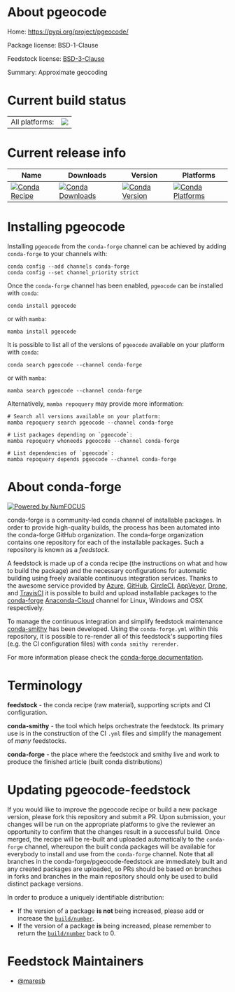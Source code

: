 About pgeocode
==============

Home: https://pypi.org/project/pgeocode/

Package license: BSD-1-Clause

Feedstock license: [BSD-3-Clause](https://github.com/conda-forge/pgeocode-feedstock/blob/main/LICENSE.txt)

Summary: Approximate geocoding

Current build status
====================


<table><tr><td>All platforms:</td>
    <td>
      <a href="https://dev.azure.com/conda-forge/feedstock-builds/_build/latest?definitionId=12172&branchName=main">
        <img src="https://dev.azure.com/conda-forge/feedstock-builds/_apis/build/status/pgeocode-feedstock?branchName=main">
      </a>
    </td>
  </tr>
</table>

Current release info
====================

| Name | Downloads | Version | Platforms |
| --- | --- | --- | --- |
| [![Conda Recipe](https://img.shields.io/badge/recipe-pgeocode-green.svg)](https://anaconda.org/conda-forge/pgeocode) | [![Conda Downloads](https://img.shields.io/conda/dn/conda-forge/pgeocode.svg)](https://anaconda.org/conda-forge/pgeocode) | [![Conda Version](https://img.shields.io/conda/vn/conda-forge/pgeocode.svg)](https://anaconda.org/conda-forge/pgeocode) | [![Conda Platforms](https://img.shields.io/conda/pn/conda-forge/pgeocode.svg)](https://anaconda.org/conda-forge/pgeocode) |

Installing pgeocode
===================

Installing `pgeocode` from the `conda-forge` channel can be achieved by adding `conda-forge` to your channels with:

```
conda config --add channels conda-forge
conda config --set channel_priority strict
```

Once the `conda-forge` channel has been enabled, `pgeocode` can be installed with `conda`:

```
conda install pgeocode
```

or with `mamba`:

```
mamba install pgeocode
```

It is possible to list all of the versions of `pgeocode` available on your platform with `conda`:

```
conda search pgeocode --channel conda-forge
```

or with `mamba`:

```
mamba search pgeocode --channel conda-forge
```

Alternatively, `mamba repoquery` may provide more information:

```
# Search all versions available on your platform:
mamba repoquery search pgeocode --channel conda-forge

# List packages depending on `pgeocode`:
mamba repoquery whoneeds pgeocode --channel conda-forge

# List dependencies of `pgeocode`:
mamba repoquery depends pgeocode --channel conda-forge
```


About conda-forge
=================

[![Powered by
NumFOCUS](https://img.shields.io/badge/powered%20by-NumFOCUS-orange.svg?style=flat&colorA=E1523D&colorB=007D8A)](https://numfocus.org)

conda-forge is a community-led conda channel of installable packages.
In order to provide high-quality builds, the process has been automated into the
conda-forge GitHub organization. The conda-forge organization contains one repository
for each of the installable packages. Such a repository is known as a *feedstock*.

A feedstock is made up of a conda recipe (the instructions on what and how to build
the package) and the necessary configurations for automatic building using freely
available continuous integration services. Thanks to the awesome service provided by
[Azure](https://azure.microsoft.com/en-us/services/devops/), [GitHub](https://github.com/),
[CircleCI](https://circleci.com/), [AppVeyor](https://www.appveyor.com/),
[Drone](https://cloud.drone.io/welcome), and [TravisCI](https://travis-ci.com/)
it is possible to build and upload installable packages to the
[conda-forge](https://anaconda.org/conda-forge) [Anaconda-Cloud](https://anaconda.org/)
channel for Linux, Windows and OSX respectively.

To manage the continuous integration and simplify feedstock maintenance
[conda-smithy](https://github.com/conda-forge/conda-smithy) has been developed.
Using the ``conda-forge.yml`` within this repository, it is possible to re-render all of
this feedstock's supporting files (e.g. the CI configuration files) with ``conda smithy rerender``.

For more information please check the [conda-forge documentation](https://conda-forge.org/docs/).

Terminology
===========

**feedstock** - the conda recipe (raw material), supporting scripts and CI configuration.

**conda-smithy** - the tool which helps orchestrate the feedstock.
                   Its primary use is in the construction of the CI ``.yml`` files
                   and simplify the management of *many* feedstocks.

**conda-forge** - the place where the feedstock and smithy live and work to
                  produce the finished article (built conda distributions)


Updating pgeocode-feedstock
===========================

If you would like to improve the pgeocode recipe or build a new
package version, please fork this repository and submit a PR. Upon submission,
your changes will be run on the appropriate platforms to give the reviewer an
opportunity to confirm that the changes result in a successful build. Once
merged, the recipe will be re-built and uploaded automatically to the
`conda-forge` channel, whereupon the built conda packages will be available for
everybody to install and use from the `conda-forge` channel.
Note that all branches in the conda-forge/pgeocode-feedstock are
immediately built and any created packages are uploaded, so PRs should be based
on branches in forks and branches in the main repository should only be used to
build distinct package versions.

In order to produce a uniquely identifiable distribution:
 * If the version of a package **is not** being increased, please add or increase
   the [``build/number``](https://docs.conda.io/projects/conda-build/en/latest/resources/define-metadata.html#build-number-and-string).
 * If the version of a package **is** being increased, please remember to return
   the [``build/number``](https://docs.conda.io/projects/conda-build/en/latest/resources/define-metadata.html#build-number-and-string)
   back to 0.

Feedstock Maintainers
=====================

* [@maresb](https://github.com/maresb/)

